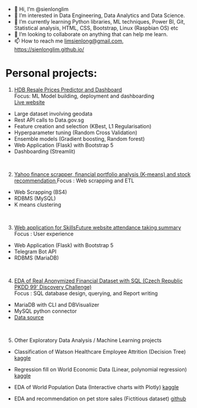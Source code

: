 - 👋 Hi, I’m @sienlonglim
- 👀 I’m interested in Data Engineering, Data Analytics and Data Science.
- 🌱 I’m currently learning Python libraries, ML techniques, Power BI, Git, Statistical analysis, HTML, CSS, Bootstrap, Linux (Raspbian OS) etc
- 💞️ I’m looking to collaborate on anything that can help me learn.
- 📫 How to reach me limsienlong@gmail.com, https://sienlonglim.github.io/

# Personal projects:
1. <a href="https://github.com/sienlonglim/ml_webapp">HDB Resale Prices Predictor and Dashboard </a>
<br> Focus: ML Model building, deployment and dashboarding
<br> <a href="https://natuyuki.pythonanywhere.com">Live website</a>
- Large dataset involving geodata
- Rest API calls to Data.gov.sg
- Feature creation and selection (KBest, L1 Regularisation)
- Hyperparameter tuning (Random Cross Validation)
- Ensemble models (Gradient boosting, Random forest)
- Web Application (Flask) with Bootstrap 5 
- Dashboarding (Streamlit)

<br/>

2. <a href="https://github.com/sienlonglim/yahoo_ticker_stats_scrapper_kmeans_analysis">Yahoo finance scrapper, financial portfolio analysis (K-means) and stock recommendation </a>
Focus : Web scrapping and ETL
- Web Scrapping (BS4)
- RDBMS (MySQL)
- K means clustering

<br/>

3. <a href="https://github.com/sienlonglim/attendance_webapp">Web application for SkillsFuture website attendance taking summary</a>
<br> Focus : User experience
- Web Application (Flask) with Bootstrap 5
- Telegram Bot API
- RDBMS (MariaDB)

<br/>

4. <a href="https://github.com/sienlonglim/eda_data_cleaning/tree/main/PKDD99">EDA of Real Anonymized Financial Dataset with SQL (Czech Republic PKDD 99' Discovery Challenge)</a>
<br> Focus : SQL database design, querying, and Report writing
- MariaDB with CLI and DBVisualizer
- MySQL python connector
- <a href="https://data.world/lpetrocelli/czech-financial-dataset-real-anonymized-transactions">Data source</a>

<br/>

5. Other Exploratory Data Analysis / Machine Learning projects
- Classification of Watson Healthcare Employee Attrition (Decision Tree) 
<a href="https://www.kaggle.com/code/sienlong/eda-predictive-analysis-on-healthcare-attrition">kaggle</a>

- Regression fill on World Economic Data (Linear, polynomial regression)
<a href="https://www.kaggle.com/code/sienlong/world-economic-data-polynomial-regression">kaggle</a>

- EDA of World Population Data (Interactive charts with Plotly)
<a href="https://www.kaggle.com/code/sienlong/plotly-eda-of-world-population-w-choropleths">kaggle</a>

- EDA and recommendation on pet store sales (Fictitious dataset) 
<a href="https://github.com/sienlonglim/eda_data_cleaning/tree/main/pet_sales">github</a>

<!---
Natuyuki-SL/Natuyuki-SL is a ✨ special ✨ repository because its `README.md` (this file) appears on your GitHub profile.
You can click the Preview link to take a look at your changes.
--->
